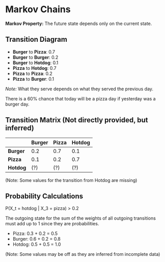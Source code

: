 # Markov Chains

**Markov Property:** The future state depends only on the current state.

## Transition Diagram

- **Burger** to **Pizza**: 0.7
- **Burger** to **Burger**: 0.2
- **Burger** to **Hotdog**: 0.1
- **Pizza** to **Hotdog**: 0.7
- **Pizza** to **Pizza**: 0.2
- **Pizza** to **Burger**: 0.1

_Note:_ What they serve depends on what they served the previous day.

There is a 60% chance that today will be a pizza day if yesterday was a burger day.

## Transition Matrix (Not directly provided, but inferred)

|           | Burger | Pizza | Hotdog |
|-----------|--------|-------|--------|
| **Burger**| 0.2    | 0.7   | 0.1    |
| **Pizza** | 0.1    | 0.2   | 0.7    |
| **Hotdog**| (?)    | (?)   | (?)    |

(Note: Some values for the transition from Hotdog are missing)

## Probability Calculations

P(X_t = hotdog | X_3 = pizza) > 0.2

The outgoing state for the sum of the weights of all outgoing transitions must add up to 1 since they are probabilities.

- Pizza: 0.3 + 0.2 = 0.5
- Burger: 0.6 + 0.2 = 0.8
- Hotdog: 0.5 + 0.5 = 1.0

(Note: Some values may be off as they are inferred from incomplete data)

